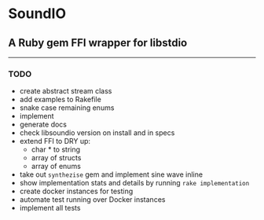# SoundIO

## A Ruby gem FFI wrapper for libstdio

---

### TODO

- create abstract stream class
- add examples to Rakefile
- snake case remaining enums
- implement 
- generate docs
- check libsoundio version on install and in specs
- extend FFI to DRY up:
  - char * to string
  - array of structs
  - array of enums
- take out `synthezise` gem and implement sine wave inline
- show implementation stats and details by running `rake implementation`
- create docker instances for testing
- automate test running over Docker instances
- implement all tests
